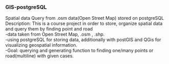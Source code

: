 ### GIS-postgreSQL
Spatial data Query from .osm data(Open Street Map) stored on postgreSQL  
Description: This is a course project in order to store, organize spatial data and query them by finding point and road  
-data taken from Open Street Map, .osm , .shp.  
-using postgreSQL for storing data, additionally with postGIS and QGis for visualizing geospatial information.  
-Goal: querying and generating function to finding one/many points or road(multiline) with given cases.

